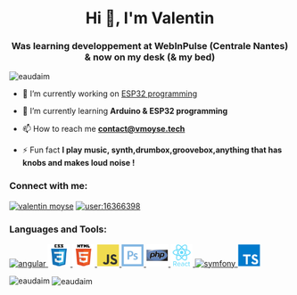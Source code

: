 <h1 align="center">Hi 👋, I'm Valentin</h1>
<h3 align="center">Was learning developpement at WebInPulse (Centrale Nantes) & now on my desk (& my bed)</h3>
<p align="left"> <img src="https://komarev.com/ghpvc/?username=eaudaim&label=Profile%20views&color=0e75b6&style=flat" alt="eaudaim" /> </p>

- 🔭 I’m currently working on [ESP32 programming](https://github.com/eaudaim/ESP-32)

- 🌱 I’m currently learning **Arduino & ESP32 programming**

- 📫 How to reach me **contact@vmoyse.tech**

- ⚡ Fun fact **I play music, synth,drumbox,groovebox,anything that has knobs and makes loud noise !**

<h3 align="left">Connect with me:</h3>
<p align="left">
<a href="https://linkedin.com/in/valentin moyse" target="blank"><img align="center" src="https://raw.githubusercontent.com/rahuldkjain/github-profile-readme-generator/master/src/images/icons/Social/linked-in-alt.svg" alt="valentin moyse" height="30" width="40" /></a>
<a href="https://stackoverflow.com/users/user:16366398" target="blank"><img align="center" src="https://raw.githubusercontent.com/rahuldkjain/github-profile-readme-generator/master/src/images/icons/Social/stack-overflow.svg" alt="user:16366398" height="30" width="40" /></a>
</p>

<h3 align="left">Languages and Tools:</h3>
<p align="left"> <a href="https://angular.io" target="_blank"> <img src="https://angular.io/assets/images/logos/angular/angular.svg" alt="angular" width="40" height="40"/> </a> <a href="https://www.w3schools.com/css/" target="_blank"> <img src="https://raw.githubusercontent.com/devicons/devicon/master/icons/css3/css3-original-wordmark.svg" alt="css3" width="40" height="40"/> </a> <a href="https://www.w3.org/html/" target="_blank"> <img src="https://raw.githubusercontent.com/devicons/devicon/master/icons/html5/html5-original-wordmark.svg" alt="html5" width="40" height="40"/> </a> <a href="https://developer.mozilla.org/en-US/docs/Web/JavaScript" target="_blank"> <img src="https://raw.githubusercontent.com/devicons/devicon/master/icons/javascript/javascript-original.svg" alt="javascript" width="40" height="40"/> </a> <a href="https://www.photoshop.com/en" target="_blank"> <img src="https://raw.githubusercontent.com/devicons/devicon/master/icons/photoshop/photoshop-line.svg" alt="photoshop" width="40" height="40"/> </a> <a href="https://www.php.net" target="_blank"> <img src="https://raw.githubusercontent.com/devicons/devicon/master/icons/php/php-original.svg" alt="php" width="40" height="40"/> </a> <a href="https://reactjs.org/" target="_blank"> <img src="https://raw.githubusercontent.com/devicons/devicon/master/icons/react/react-original-wordmark.svg" alt="react" width="40" height="40"/> </a> <a href="https://symfony.com" target="_blank"> <img src="https://symfony.com/logos/symfony_black_03.svg" alt="symfony" width="40" height="40"/> </a> <a href="https://www.typescriptlang.org/" target="_blank"> <img src="https://raw.githubusercontent.com/devicons/devicon/master/icons/typescript/typescript-original.svg" alt="typescript" width="40" height="40"/> </a> </p>

<p><img align="left" src="https://github-readme-stats.vercel.app/api/top-langs?username=eaudaim&show_icons=true&locale=en&layout=compact" alt="eaudaim" /></p>

<p>&nbsp;<img align="center" src="https://github-readme-stats.vercel.app/api?username=eaudaim&show_icons=true&locale=en" alt="eaudaim" /></p>


<!-- Put this code anywhere in the body of your page where you want the badge to show up. -->

<div itemscope itemtype='http://schema.org/Person' class='fiverr-seller-widget' style='display: inline-block;'>
     <a itemprop='url' href=https://www.fiverr.com/eaudaim rel="nofollow" target="_blank" style='display: inline-block;'>
        <div class='fiverr-seller-content' id='fiverr-seller-widget-content-7cd40bf3-84eb-4f86-9aac-7b9938870de6' itemprop='contentURL' style='display: none;'></div>
        <div id='fiverr-widget-seller-data' style='display: none;'>
            <div itemprop='name' >eaudaim</div>
            <div itemscope itemtype='http://schema.org/Organization'><span itemprop='name'>Fiverr</span></div>
            <div itemprop='jobtitle'>Seller</div>
            <div itemprop='description'>Junior dev', i love electronic, IoT & automation, synthesizer & groovebox...

I work on esp32 & arduino during my free time, and I alternate between web dev and building renovation has work.


I plan to start an home automation business in a while.
</div>
        </div>
    </a>
</div>

<script id='fiverr-seller-widget-script-7cd40bf3-84eb-4f86-9aac-7b9938870de6' src='https://widgets.fiverr.com/api/v1/seller/eaudaim?widget_id=7cd40bf3-84eb-4f86-9aac-7b9938870de6' data-config='{"category_name":"Programming \u0026 Tech"}' async='true' defer='true'></script>
